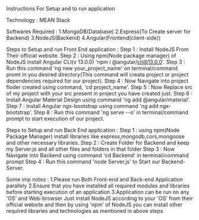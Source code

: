 Instructions For Setup and to run application 

Technology : MEAN Stack

Softwares Required : 
1.MongoDB(Database)
2.Express(To Create server for Backend)
3.NodeJS(Backend)
4.Angular(Frontend(client-side))

Steps to Setup and run Front End application : 
Step 1 : Install NodeJS From Their official website.
Step 2 : Using npm(Node package manager) of NodeJS install Angular CLI(v 13.0.0) 'npm i @angular/cli@13.0.0'.
Step 3 : Run this command 'ng new your_project_name' on terminal/command promt in you desired directory(This command will creata  project or project dependencies required for our project).
Step 4 : Now Navigate into project floder created using command, 'cd project_name'.
Step 5 : Now Replace src of my project with your src present in project you have created just.
Step 6 : Install Angular Material Design using command 'ng add @angular/material'.
Step 7 : Install Angular ngx-bootstrap using command 'ng add ngx-bootstrap'.
Step 8 : Run this command 'ng serve --o' in terminal/command prompt to start execution of our project.

Steps to Setup and run Back End application : 
Step 1 : using npm(Node Package Manager) install libraries like express,mongodb,cors,mongoose and other necessary libraries.
Step 2 : Create Folder for Backend and keep my Server.js and all other files and folders in that folder
Step 3 : Now Navigate into Backend using command 'cd Backend' in terminal/command prompt
Step 4 : Run this command 'node Server.js' to Start our Backend-Server.

Some imp notes :
1.Please run Both Front-end and Back-end Application parallely
2.Ensure that you have installed all required modules and libraries before starting execution of an application 
3.Application can be run on any 'OS' and Web-browser Just install NodeJS according to your 'OS' from their official website and then by using 'npm' of NodeJS you can install other required libraries and technologies as mentioned in above steps


